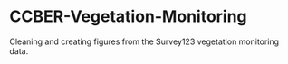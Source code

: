 # CCBER-Vegetation-Monitoring
Cleaning and creating figures from the Survey123 vegetation monitoring data.
